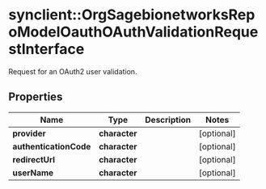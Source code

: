 # synclient::OrgSagebionetworksRepoModelOauthOAuthValidationRequestInterface

Request for an OAuth2 user validation.

## Properties
Name | Type | Description | Notes
------------ | ------------- | ------------- | -------------
**provider** | **character** |  | [optional] 
**authenticationCode** | **character** |  | [optional] 
**redirectUrl** | **character** |  | [optional] 
**userName** | **character** |  | [optional] 



